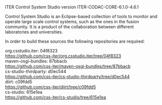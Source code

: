 ITER Control System Studio version ITER-CODAC-CORE-6.1.0-4.6.1

Control System Studio is an Eclipse-based collection of tools
to monitor and operate large scale control systems, such as the
ones in the fusion community. It is a product of the collaboration
between different laboratories and universities.

In order to build these sources the following repositories are required:

org.csstudio.iter: 04f8323  
<https://github.com/css-iter/org.csstudio.iter/tree/04f8323>  
maven-osgi-bundles: 87bbacb  
<https://github.com/css-iter/maven-osgi-bundles/tree/87bbacb>  
cs-studio-thirdparty: d0ec544  
<https://github.com/css-iter/cs-studio-thirdparty/tree/d0ec544>  
diirt: c09fdd5  
<https://github.com/css-iter/diirt/tree/c09fdd5>  
cs-studio: 615e1ea  
<https://github.com/css-iter/cs-studio/tree/615e1ea>  
